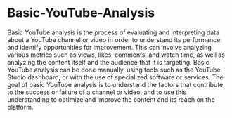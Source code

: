 # Basic-YouTube-Analysis

Basic YouTube analysis is the process of evaluating and interpreting data about a YouTube channel or video in order to understand its performance and identify opportunities for improvement. This can involve analyzing various metrics such as views, likes, comments, and watch time, as well as analyzing the content itself and the audience that it is targeting. Basic YouTube analysis can be done manually, using tools such as the YouTube Studio dashboard, or with the use of specialized software or services. The goal of basic YouTube analysis is to understand the factors that contribute to the success or failure of a channel or video, and to use this understanding to optimize and improve the content and its reach on the platform.
